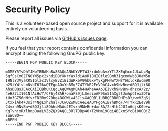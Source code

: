 # Security Policy

This is a volunteer-based open source project and support for it is available entirely on volunteering basis.

Please report all issues via [GitHub's issues page](https://github.com/spaskalev/buddy_alloc/issues).

If you feel that your report contains confidential information you can encrypt it using the following GnuPG public key.

    -----BEGIN PGP PUBLIC KEY BLOCK-----

    mDMEY5YvDhYJKwYBBAHaRw8BAQdANhKYVFTW3/rdnNoAvxYTl2XEqhcn4ULwbcMg
    5qfSsCm0ZFN0YW5pc2xhdiBQYXNrYWxldiAoR1BHIGtleSBmb3IgcmVwb3J0aW5n
    IHNlY3VyaXR5IGlzc3VlcyBvZiBidWRkeV9hbGxvYykgPHNwYXNrYWxldkBwcm90
    b25tYWlsLmNvbT6IkwQTFgoAOxYhBMqF74TYkR2EeV9hC4vxh9NvBn+dBQJjli8O
    AhsDBQsJCAcCAiICBhUKCQgLAgQWAgMBAh4HAheAAAoJEIvxh9NvBn+dhzcA/2z/
    4eHZ7iI101NfAiHoY/CF6j4BAH/omaFS9jLSesioAP9So51hXg5tJwApCfex3DTW
    iUn3GZ56dNfvrFD2Rm97Dbg4BGOWLw4SCisGAQQBl1UBBQEBB0DHEsDY/weVZqSj
    JtxxiAk4+3sir4NgLxh2halFJCwUZwMBCAeIeAQYFgoAIBYhBMqF74TYkR2EeV9h
    C4vxh9NvBn+dBQJjli8OAhsMAAoJEIvxh9NvBn+dxn8A/2sHlh4JU1n6djsK0e+w
    KgTvhjxRXlhnpOaaLVZoZQX9AQCL3RlTDBp40+T2VMm19Oqi4BExnSYcBi00OQjZ
    suWCBQ==
    =BPEN
    -----END PGP PUBLIC KEY BLOCK-----
